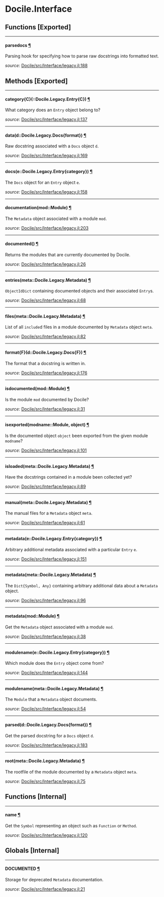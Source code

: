 # Docile.Interface


## Functions [Exported]

---

<a id="function__parsedocs.1" class="lexicon_definition"></a>
#### parsedocs [¶](#function__parsedocs.1)
Parsing hook for specifying how to parse raw docstrings into formatted text.


*source:*
[Docile/src/Interface/legacy.jl:188](https://github.com/MichaelHatherly/Docile.jl/tree/480e42d83ca456d56827d0f3c518ee109b0fef3b/src/Interface/legacy.jl#L188)

## Methods [Exported]

---

<a id="method__category.1" class="lexicon_definition"></a>
#### category{C}(::Docile.Legacy.Entry{C}) [¶](#method__category.1)
What category does an ``Entry`` object belong to?




*source:*
[Docile/src/Interface/legacy.jl:137](https://github.com/MichaelHatherly/Docile.jl/tree/480e42d83ca456d56827d0f3c518ee109b0fef3b/src/Interface/legacy.jl#L137)

---

<a id="method__data.1" class="lexicon_definition"></a>
#### data(d::Docile.Legacy.Docs{format}) [¶](#method__data.1)
Raw docstring associated with a ``Docs`` object ``d``.




*source:*
[Docile/src/Interface/legacy.jl:169](https://github.com/MichaelHatherly/Docile.jl/tree/480e42d83ca456d56827d0f3c518ee109b0fef3b/src/Interface/legacy.jl#L169)

---

<a id="method__docs.1" class="lexicon_definition"></a>
#### docs(e::Docile.Legacy.Entry{category}) [¶](#method__docs.1)
The ``Docs`` object for an ``Entry`` object ``e``.




*source:*
[Docile/src/Interface/legacy.jl:158](https://github.com/MichaelHatherly/Docile.jl/tree/480e42d83ca456d56827d0f3c518ee109b0fef3b/src/Interface/legacy.jl#L158)

---

<a id="method__documentation.1" class="lexicon_definition"></a>
#### documentation(mod::Module) [¶](#method__documentation.1)
The ``Metadata`` object associated with a module ``mod``.




*source:*
[Docile/src/Interface/legacy.jl:203](https://github.com/MichaelHatherly/Docile.jl/tree/480e42d83ca456d56827d0f3c518ee109b0fef3b/src/Interface/legacy.jl#L203)

---

<a id="method__documented.1" class="lexicon_definition"></a>
#### documented() [¶](#method__documented.1)
Returns the modules that are currently documented by Docile.


*source:*
[Docile/src/Interface/legacy.jl:26](https://github.com/MichaelHatherly/Docile.jl/tree/480e42d83ca456d56827d0f3c518ee109b0fef3b/src/Interface/legacy.jl#L26)

---

<a id="method__entries.1" class="lexicon_definition"></a>
#### entries(meta::Docile.Legacy.Metadata) [¶](#method__entries.1)
``ObjectIdDict`` containing documented objects and their associated ``Entry``s.




*source:*
[Docile/src/Interface/legacy.jl:68](https://github.com/MichaelHatherly/Docile.jl/tree/480e42d83ca456d56827d0f3c518ee109b0fef3b/src/Interface/legacy.jl#L68)

---

<a id="method__files.1" class="lexicon_definition"></a>
#### files(meta::Docile.Legacy.Metadata) [¶](#method__files.1)
List of all ``include``d files in a module documented by ``Metadata`` object ``meta``.




*source:*
[Docile/src/Interface/legacy.jl:82](https://github.com/MichaelHatherly/Docile.jl/tree/480e42d83ca456d56827d0f3c518ee109b0fef3b/src/Interface/legacy.jl#L82)

---

<a id="method__format.1" class="lexicon_definition"></a>
#### format{F}(d::Docile.Legacy.Docs{F}) [¶](#method__format.1)
The format that a docstring is written in.




*source:*
[Docile/src/Interface/legacy.jl:176](https://github.com/MichaelHatherly/Docile.jl/tree/480e42d83ca456d56827d0f3c518ee109b0fef3b/src/Interface/legacy.jl#L176)

---

<a id="method__isdocumented.1" class="lexicon_definition"></a>
#### isdocumented(mod::Module) [¶](#method__isdocumented.1)
Is the module ``mod`` documented by Docile?


*source:*
[Docile/src/Interface/legacy.jl:31](https://github.com/MichaelHatherly/Docile.jl/tree/480e42d83ca456d56827d0f3c518ee109b0fef3b/src/Interface/legacy.jl#L31)

---

<a id="method__isexported.1" class="lexicon_definition"></a>
#### isexported(modname::Module, object) [¶](#method__isexported.1)
Is the documented object ``object`` been exported from the given module ``modname``?


*source:*
[Docile/src/Interface/legacy.jl:101](https://github.com/MichaelHatherly/Docile.jl/tree/480e42d83ca456d56827d0f3c518ee109b0fef3b/src/Interface/legacy.jl#L101)

---

<a id="method__isloaded.1" class="lexicon_definition"></a>
#### isloaded(meta::Docile.Legacy.Metadata) [¶](#method__isloaded.1)
Have the docstrings contained in a module been collected yet?




*source:*
[Docile/src/Interface/legacy.jl:89](https://github.com/MichaelHatherly/Docile.jl/tree/480e42d83ca456d56827d0f3c518ee109b0fef3b/src/Interface/legacy.jl#L89)

---

<a id="method__manual.1" class="lexicon_definition"></a>
#### manual(meta::Docile.Legacy.Metadata) [¶](#method__manual.1)
The manual files for a ``Metadata`` object ``meta``.




*source:*
[Docile/src/Interface/legacy.jl:61](https://github.com/MichaelHatherly/Docile.jl/tree/480e42d83ca456d56827d0f3c518ee109b0fef3b/src/Interface/legacy.jl#L61)

---

<a id="method__metadata.1" class="lexicon_definition"></a>
#### metadata(e::Docile.Legacy.Entry{category}) [¶](#method__metadata.1)
Arbitrary additional metadata associated with a particular ``Entry`` ``e``.




*source:*
[Docile/src/Interface/legacy.jl:151](https://github.com/MichaelHatherly/Docile.jl/tree/480e42d83ca456d56827d0f3c518ee109b0fef3b/src/Interface/legacy.jl#L151)

---

<a id="method__metadata.2" class="lexicon_definition"></a>
#### metadata(meta::Docile.Legacy.Metadata) [¶](#method__metadata.2)
The ``Dict{Symbol, Any}`` containing arbitrary additional data about a ``Metadata`` object.




*source:*
[Docile/src/Interface/legacy.jl:96](https://github.com/MichaelHatherly/Docile.jl/tree/480e42d83ca456d56827d0f3c518ee109b0fef3b/src/Interface/legacy.jl#L96)

---

<a id="method__metadata.3" class="lexicon_definition"></a>
#### metadata(mod::Module) [¶](#method__metadata.3)
Get the ``Metadata`` object associated with a module ``mod``.




*source:*
[Docile/src/Interface/legacy.jl:38](https://github.com/MichaelHatherly/Docile.jl/tree/480e42d83ca456d56827d0f3c518ee109b0fef3b/src/Interface/legacy.jl#L38)

---

<a id="method__modulename.1" class="lexicon_definition"></a>
#### modulename(e::Docile.Legacy.Entry{category}) [¶](#method__modulename.1)
Which module does the ``Entry`` object come from?




*source:*
[Docile/src/Interface/legacy.jl:144](https://github.com/MichaelHatherly/Docile.jl/tree/480e42d83ca456d56827d0f3c518ee109b0fef3b/src/Interface/legacy.jl#L144)

---

<a id="method__modulename.2" class="lexicon_definition"></a>
#### modulename(meta::Docile.Legacy.Metadata) [¶](#method__modulename.2)
The ``Module`` that a ``Metadata`` object documents.




*source:*
[Docile/src/Interface/legacy.jl:54](https://github.com/MichaelHatherly/Docile.jl/tree/480e42d83ca456d56827d0f3c518ee109b0fef3b/src/Interface/legacy.jl#L54)

---

<a id="method__parsed.1" class="lexicon_definition"></a>
#### parsed(d::Docile.Legacy.Docs{format}) [¶](#method__parsed.1)
Get the parsed docstring for a ``Docs`` object ``d``.




*source:*
[Docile/src/Interface/legacy.jl:183](https://github.com/MichaelHatherly/Docile.jl/tree/480e42d83ca456d56827d0f3c518ee109b0fef3b/src/Interface/legacy.jl#L183)

---

<a id="method__root.1" class="lexicon_definition"></a>
#### root(meta::Docile.Legacy.Metadata) [¶](#method__root.1)
The rootfile of the module documented by a ``Metadata`` object ``meta``.




*source:*
[Docile/src/Interface/legacy.jl:75](https://github.com/MichaelHatherly/Docile.jl/tree/480e42d83ca456d56827d0f3c518ee109b0fef3b/src/Interface/legacy.jl#L75)


## Functions [Internal]

---

<a id="function__name.1" class="lexicon_definition"></a>
#### name [¶](#function__name.1)
Get the ``Symbol`` representing an object such as ``Function`` or ``Method``.


*source:*
[Docile/src/Interface/legacy.jl:120](https://github.com/MichaelHatherly/Docile.jl/tree/480e42d83ca456d56827d0f3c518ee109b0fef3b/src/Interface/legacy.jl#L120)

## Globals [Internal]

---

<a id="global__documented.1" class="lexicon_definition"></a>
#### DOCUMENTED [¶](#global__documented.1)
Storage for deprecated ``Metadata`` documentation.




*source:*
[Docile/src/Interface/legacy.jl:21](https://github.com/MichaelHatherly/Docile.jl/tree/480e42d83ca456d56827d0f3c518ee109b0fef3b/src/Interface/legacy.jl#L21)

